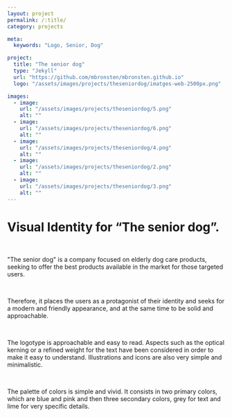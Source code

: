 ```yaml
---
layout: project
permalink: /:title/
category: projects

meta:
  keywords: "Logo, Senior, Dog"

project:
  title: "The senior dog"
  type: "Jekyll"
  url: "https://github.com/mbronsten/mbronsten.github.io"
  logo: "/assets/images/projects/theseniordog/imatges-web-2500px.png"

images:
  - image:
    url: "/assets/images/projects/theseniordog/5.png"
    alt: ""
  - image:
    url: "/assets/images/projects/theseniordog/6.png"
    alt: ""
  - image:
    url: "/assets/images/projects/theseniordog/4.png"
    alt: ""
  - image:
    url: "/assets/images/projects/theseniordog/2.png"
    alt: ""
  - image:
    url: "/assets/images/projects/theseniordog/3.png"
    alt: ""
---
```


<h1>Visual Identity for “The senior dog”.</h1>
<br>

<p>"The senior dog" is a company focused on elderly dog care products, seeking to offer the best products available in the market for those targeted users.</p>
<br>

<p>Therefore, it places the users as a protagonist of their identity and seeks for a modern and friendly appearance, and at the same time to be solid and approachable.</p>
<br>

<p>The logotype is approachable and easy to read. Aspects such as the optical kerning or a refined weight for the text have been considered in order to make it easy to understand. Illustrations and icons are also very simple and minimalistic.</p>
<br>

<p>The palette of colors is simple and vivid. It consists in two primary colors, which are blue and pink and then three secondary colors, grey for text and lime for very specific details.</p>